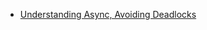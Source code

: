 * [Understanding Async, Avoiding Deadlocks](https://medium.com/rubrikkgroup/understanding-async-avoiding-deadlocks-e41f8f2c6f5d)

